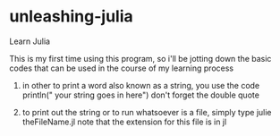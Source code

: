 # unleashing-julia
Learn Julia

This is my first time using this program, so i'll be jotting down the basic codes that can be used in the course of my learning process

1. in other to print a word also known as a string, you use the code 
    println(" your string goes in here")     don't forget the double quote

2. to print out the string or to run whatsoever is a file, simply type 
    julie theFileName.jl            note that the extension for this file is in  jl

